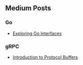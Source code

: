 ## Medium Posts
### Go
- [Exploring Go Interfaces](https://medium.com/@youngha.kkoti/exploring-go-interfaces-76893d4ba6d4)
### gRPC
- [Introduction to Protocol Buffers](https://medium.com/@youngha.kkoti/introduction-to-protocol-buffers-0433774f28fa)
